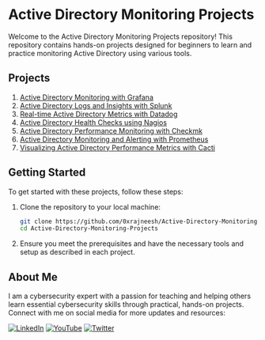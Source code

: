 
# Active Directory Monitoring Projects

Welcome to the Active Directory Monitoring Projects repository! This repository contains hands-on projects designed for beginners to learn and practice monitoring Active Directory using various tools.

## Projects

1. [Active Directory Monitoring with Grafana](https://github.com/Nanaopoku25/Active-Directory-monitoring-Projects/blob/main/Active%20Directory%20Monitoring%20with%20Grafana)
2. [Active Directory Logs and Insights with Splunk](https://github.com/Nanaopoku25/Active-Directory-monitoring-Projects/blob/main/Active-Directory-Monitoring-Splunk)
3. [Real-time Active Directory Metrics with Datadog]()
4. [Active Directory Health Checks using Nagios]()
5. [Active Directory Performance Monitoring with Checkmk]()
6. [Active Directory Monitoring and Alerting with Prometheus]()
7. [Visualizing Active Directory Performance Metrics with Cacti]()

## Getting Started

To get started with these projects, follow these steps:

1. Clone the repository to your local machine:
    ```bash
    git clone https://github.com/0xrajneesh/Active-Directory-Monitoring-Projects.git
    cd Active-Directory-Monitoring-Projects
    ```

2. Ensure you meet the prerequisites and have the necessary tools and setup as described in each project.

## About Me

I am a cybersecurity expert with a passion for teaching and helping others learn essential cybersecurity skills through practical, hands-on projects. Connect with me on social media for more updates and resources:

[![LinkedIn](https://img.icons8.com/fluent/48/000000/linkedin.png)](https://www.linkedin.com/in/nana-opoku-a1523a94/)
[![YouTube](https://img.icons8.com/fluent/48/000000/youtube-play.png)]()
[![Twitter](https://img.icons8.com/fluent/48/000000/twitter.png)]()


